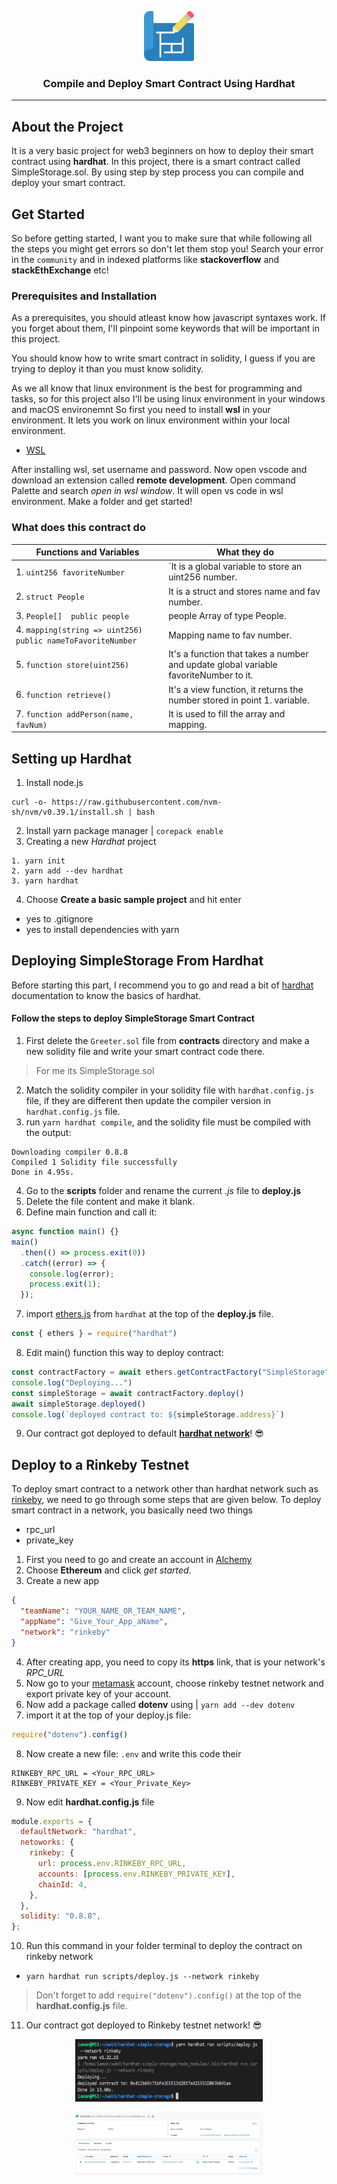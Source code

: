 <div align="center">
  <a href="https://github.com/iamansingh0/web3/tree/master/hardhat-simple-storage">
    <p align="center">
      <img src="blueprint.png" alt="Logo" width="80" height="80">
    </p>
  </a>
  <h3 align="center"><strong>Compile and Deploy Smart Contract Using Hardhat</strong></h3>
  <hr>
</div>

## About the Project
It is a very basic project for web3 beginners on how to deploy their smart contract using **hardhat**. In this project, there is a smart contract called SimpleStorage.sol. By using step by step process you can compile and deploy your smart contract.

## Get Started
So before getting started, I want you to make sure that while following all the steps you might get errors so don't let them stop you! Search your error in the `community` and in indexed platforms like **stackoverflow** and **stackEthExchange** etc!

### Prerequisites and Installation
As a prerequisites, you should atleast know how javascript syntaxes work. If you forget about them, I'll pinpoint some keywords that will be important in this project.

You should know how to write smart contract in solidity, I guess if you are trying to deploy it than you must know solidity.

As we all know that linux environment is the best for programming and tasks, so for this project also I'll be using linux environment in your windows and macOS environemnt
So first you need to install **wsl** in your environment. It lets you work on linux environment within your local environment.

- [WSL](https://docs.microsoft.com/en-us/windows/wsl/install)

After installing wsl, set username and password. Now open vscode and download an extension called **remote development**. Open command Palette and search *open in wsl window*. It will open vs code in wsl environment. Make a folder and get started!

### What does this contract do

| Functions and Variables      | What they do |
| ----------- | ----------- |
| 1. ``uint256 favoriteNumber``     | `It is a global variable to store an uint256 number.       |
| 2. ``struct People`` | It is a struct and stores name and fav number.        |
| 3. ``People[]  public people``   | people Array of type People.        |
| 4. `mapping(string => uint256)  public nameToFavoriteNumber`   |  Mapping name to fav number.      |
| 5. ``function store(uint256)``  | It's a function that takes a number and update global variable favoriteNumber to it.        |
| 6. `function retrieve()`   | It's a view function, it returns the number stored in point 1. variable.       |
| 7. `function addPerson(name, favNum)` | It is used to fill the array and mapping.

## Setting up Hardhat
1. Install node.js
``` 
curl -o- https://raw.githubusercontent.com/nvm-sh/nvm/v0.39.1/install.sh | bash
```
2. Install yarn package manager | `corepack enable`
3. Creating a new *Hardhat* project
```
1. yarn init
2. yarn add --dev hardhat
3. yarn hardhat
```
4. Choose **Create a basic sample project** and hit enter
- yes to .gitignore
- yes to install dependencies with yarn

## Deploying SimpleStorage From Hardhat
Before starting this part, I recommend you to go and read a bit of [hardhat](https://hardhat.org/getting-started) documentation to know the basics of hardhat.

#### Follow the steps to deploy SimpleStorage Smart Contract
1. First delete the `Greeter.sol` file from **contracts** directory and make a new solidity file and write your smart contract code there.
> For me its SimpleStorage.sol
2. Match the solidity compiler in your solidity file with `hardhat.config.js` file, if they are different then update the compiler version in `hardhat.config.js` file.
3. run `yarn hardhat compile`, and the solidity file must be compiled with the output: 
```
Downloading compiler 0.8.8
Compiled 1 Solidity file successfully
Done in 4.95s.
```
4. Go to the **scripts** folder and rename the current *.js* file to **deploy.js**
5. Delete the file content and make it blank.
6. Define main function and call it:
```javascript
async function main() {}
main()
  .then(() => process.exit(0))
  .catch((error) => {
    console.log(error);
    process.exit(1);
  });
```
7. import [ethers.js](https://docs.ethers.io/v5/) from `hardhat` at the top of the **deploy.js** file.
```javascript
const { ethers } = require("hardhat")
```
8. Edit main() function this way to deploy contract:
```javascript
const contractFactory = await ethers.getContractFactory("SimpleStorage")
console.log("Deploying...")
const simpleStorage = await contractFactory.deploy()
await simpleStorage.deployed()
console.log(`deployed contract to: ${simpleStorage.address}`)
```
9. Our contract got deployed to default **[hardhat network](https://hardhat.org/hardhat-network)**! 😎

## Deploy to a Rinkeby Testnet
To deploy smart contract to a network other than hardhat network such as [rinkeby](http://www.alchemy.com/overviews/rinkeby-testnet), we need to go through some steps that are given below.
To deploy smart contract in a network, you basically need two things
- rpc_url
- private_key
1. First you need to go and create an account in [Alchemy](https://www.alchemy.com/)
2. Choose **Ethereum** and click *get started*.
3. Create a new app
```json
{
  "teamName": "YOUR_NAME_OR_TEAM_NAME",
  "appName": "Give_Your_App_aName",
  "network": "rinkeby"
}
```
4. After creating app, you need to copy its **https** link, that is your network's *RPC_URL*
5. Now go to your [metamask](https://metamask.io/) account, choose rinkeby testnet network and export private key of your account.
6. Now add a package called **dotenv** using | `yarn add --dev dotenv`
7. import it at the top of your deploy.js file:
```javascript
require("dotenv").config()
```
8. Now create a new file: `.env` and write this code their
```env
RINKEBY_RPC_URL = <Your_RPC_URL>
RINKEBY_PRIVATE_KEY = <Your_Private_Key>
```
9. Now edit **hardhat.config.js** file
```javascript
module.exports = {
  defaultNetwork: "hardhat",
  netoworks: {
    rinkeby: {
      url: process.env.RINKEBY_RPC_URL,
      accounts: [process.env.RINKEBY_PRIVATE_KEY],
      chainId: 4,
    },
  },
  solidity: "0.8.8",
};
```
10. Run this command in your folder terminal to deploy the contract on rinkeby network
- `yarn hardhat run scripts/deploy.js --network rinkeby`
> Don't forget to add `require("dotenv").config()` at the top of the **hardhat.config.js** file.
11. Our contract got deployed to Rinkeby testnet network! 😎
<p align="center">
  <img src="hardhat-rinkeby-deployed.png" width="300" height="100">
</p>
<p align="center">
  <img src="on-etherscan.png" width="300" height="100">
</p>
